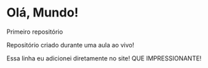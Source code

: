 # Olá, Mundo!
 Primeiro repositório

Repositório criado durante uma aula ao vivo!

Essa linha eu adicionei diretamente no site! QUE IMPRESSIONANTE!
